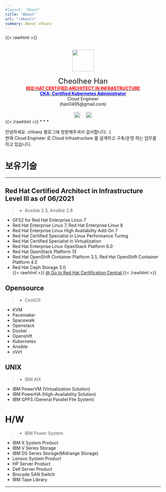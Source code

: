 ```yaml
---
#layout: "About"
title: "About"
url: "/about/"
summary: About chhanz
---
```

{{< rawhtml >}}
<center>
<br>
<img src="/assets/images/pc/default_blog_logo.png" width="70" height="70">
<br>
<br>
<font size="5">Cheolhee Han</font>
<br><b><a href="https://www.redhat.com/rhtapps/services/verify/?certId=160-204-038"><font color="red">RED HAT CERTIFIED ARCHITECT IN INFRASTRUCTURE</font></a></b>
<br><b><a href="https://www.credly.com/badges/cfe1dfa3-8d06-4a87-aa96-6f72140a1ec0"><font color="blue">CKA: Certified Kubernetes Administrator</font></a></b>
<br>
Cloud Engineer
<br>
(han0495@gmail.com)
<br>
<br>
<a href="https://github.com/chhanz"><img src="/assets/images/pc/icon_git.png" width="20" height="20"></a>&emsp;
<a href="https://www.linkedin.com/in/chhanz/"><img src="/assets/images/pc/icon_linkedin.png" width="20" height="20"></a>

</center>
{{< /rawhtml >}}
* * *

안녕하세요. chhanz 블로그에 방문해주셔서 감사합니다. :)   
현재 Cloud Engineer 로 Cloud Infrastructure 를 설계하고 구축/운영 하는 업무를 하고 있습니다.   


# __보유기술__

* * *
## Red Hat Certified Architect in Infrastructure Level III as of 06/2021   
> * Ansible 2.3, Ansible 2.8   
* GFS2 for Red Hat Enterprise Linux 7   
* Red Hat Enterprise Linux 7, Red Hat Enterprise Linux 8   
* Red Hat Enterprise Linux High Availability Add-On 7   
* Red Hat Certified Specialist in Linux Performance Tuning    
* Red Hat Certified Specialist in Virtualization    
* Red Hat Enterprise Linux OpenStack Platform 6.0   
* Red Hat OpenStack Platform 13   
* Red Hat OpenShift Container Platform 3.5, Red Hat OpenShift Container Platform 4.5    
* Red Hat Ceph Storage 3.0   
{{< rawhtml >}}
<a href="https://www.redhat.com/rhtapps/services/verify/?certId=160-204-038">@ Go to Red Hat Certification Central </a>
{{< /rawhtml >}}

## Opensource 
>* CentOS 
* KVM
* Pacemaker
* Spacewalk
* Openstack
* Docker
* Openshift
* Kubernetes
* Ansible
* oVirt

## UNIX
>* IBM AIX 
* IBM PowerVM (Virtualization Solution)
* IBM PowerHA (High-Availability Solution)
* IBM GPFS (General Parallel File System)

# H/W
>* IBM Power System
* IBM X System Product
* IBM V Series Storage 
* IBM DS Series Storage(Midrange Storage) 
* Lenovo System Product
* HP Server Product
* Dell Server Product
* Brocade SAN Switch 
* IBM Tape Library 

* * *



